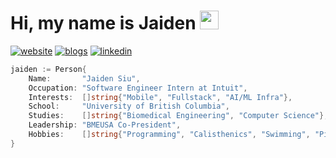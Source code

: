 <h1>Hi, my name is Jaiden <img src="https://media.giphy.com/media/hvRJCLFzcasrR4ia7z/giphy.gif" width="30px"></h1>

<div>
  <a href="https://jaidensiu.vercel.app"><img src="https://img.shields.io/badge/website-black?style=for-the-badge&logo=vercel&logoColor=white" alt="website"></a>
  <a href="https://jaidensiu.vercel.app/blogs"><img src="https://img.shields.io/badge/blogs-black?style=for-the-badge&logo=vercel&logoColor=white" alt="blogs"></a>
  <a href="https://www.linkedin.com/in/jaidensiu"><img src="https://img.shields.io/badge/linkedin-black?style=for-the-badge&logo=linkedin&logoColor=white" alt="linkedin"></a>
</div>

```go
jaiden := Person{
    Name:       "Jaiden Siu",
    Occupation: "Software Engineer Intern at Intuit",
    Interests:  []string{"Mobile", "Fullstack", "AI/ML Infra"},
    School:     "University of British Columbia",
    Studies:    []string{"Biomedical Engineering", "Computer Science"},
    Leadership: "BMEUSA Co-President",
    Hobbies:    []string{"Programming", "Calisthenics", "Swimming", "Piano"},
}
```
